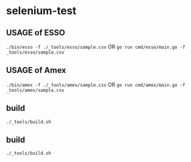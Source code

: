 # selenium-test

## USAGE of ESSO
`./bin/esso -f ./_tools/esso/sample.csv`
OR
`go run cmd/esso/main.go -f _tools/esso/sample.csv`

## USAGE of Amex
`./bin/amex -f ./_tools/amex/sample.csv`
OR
`go run cmd/amex/main.go -f _tools/amex/sample.csv`

## build
`./_tools/build.sh`

## build
`./_tools/build.sh`